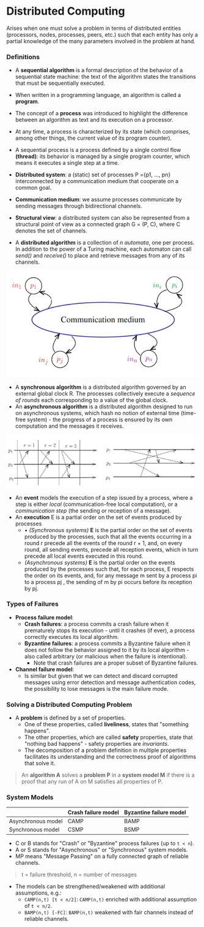 # Distributed Computing
Arises when one must solve a problem in terms of distributed entities (processors, nodes, processes, peers, etc.) such that each entity has only a partial knowledge of the many parameters involved in the problem at hand.
### Definitions
- A **sequential algorithm** is a formal description of the behavior of a sequential state machine: the text of the algorithm states the transitions that must be sequentially executed.
- When written in a programming language, an algorithm is called a **program**.
- The concept of a **process** was introduced to highlight the difference between an algorithm as text and its execution on a processor.
- At any time, a process is characterized by its state (which comprises, among other things, the current value of its program counter).
- A sequential process is a process defined by a single control flow **(thread)**: its behavior is managed by a single program counter, which means it executes a single step at a time.

- **Distributed system**: a (static) set of processes P ={p1, ..., pn} interconnected by a communication medium that cooperate on a common goal.
- **Communication medium**: we assume processes communicate by sending messages through bidirectional channels.
- **Structural view**: a distributed system can also be represented from a structural point of view as a connected graph G = (P, C), where C denotes the set of channels.
- A **distributed algorithm** is a collection of *n automata*, one per process. In addition to the power of a Turing machine, each automaton can call *send()* and *receive()* to place and retrieve messages from any of its channels.

![](./resources/communication-medium.png)

- A **synchronous algorithm** is a distributed algorithm governed by an external global clock R. The processes collectively execute a *sequence of rounds* each corresponding to a value of the global clock.
- An **asynchronous algorithm** is a distributed algorithm designed to run on asynchronous systems, which hash no notion of external time (time-free system) - the progress of a process is ensured by its own computation and the messages it receives. 

![](./resources/sync-vs-async.png)

- An **event** models the execution of a step issued by a process, where a step is either *local* (communication-free local computation), or a *communication step* (the sending or reception of a message).
- An **execution** E is a partial order on the set of events produced by processes
	- • *(Synchronous systems)* **E** is the partial order on the set of events produced by the processes, such that all the events occurring in a round r precede all the events of the round r + 1, and, on every round, all sending events, precede all reception events, which in turn precede all local events executed in this round.
	- *(Asynchronous systems)* **E** is the partial order on the events produced by the processes such that, for each process, E respects the order on its events, and, for any message m sent by a process pi to a process pj , the sending of m by pi occurs before its reception by pj.
### Types of Failures
- **Process failure model**:
	- **Crash failures**: a process commits a crash failure when it prematurely stops its execution - until it crashes (if ever), a process correctly executes its local algorithm.
	- **Byzantine failures**: a process commits a Byzantine failure when it does not follow the behavior assigned to it by its local algorithm - also called arbitrary (or malicious when the failure is intentional).
		- Note that crash failures are a proper subset of Byzantine failures.
- **Channel failure model**:
	- Is similar but given that we can detect and discard corrupted messages using error detection and message authentication codes, the possibility to lose messages is the main failure mode.
### Solving a Distributed Computing Problem
- A **problem** is defined by a set of properties.
	- One of these properties, called **liveliness**, states that "something happens".
	- The other properties, which are called **safety** properties, state that "nothing bad happens" - safety properties are *invariants*.
	- The decomposition of a problem definition in multiple properties facilitates its understanding and the correctness proof of algorithms that solve it.

> An **algorithm A** solves a **problem P** in a **system model M** if there is a proof that any run of A on M satisfies all properties of P.
### System Models

|                    | Crash failure model | Byzantine failure model |
|--------------------|---------------------|-------------------------|
| Asynchronous model | CAMP                | BAMP                    |
| Synchronous model  | CSMP                | BSMP                    |
- C or B stands for "Crash" or "Byzantine" process failures (up to `t < n`).
- A or S stands for "Asynchronous" or "Synchronous" system models.
- MP means "Message Passing" on a fully connected graph of reliable channels.

> t = failure threshold, n = number of messages

- The models can be strengthened/weakened with additional assumptions, e.g.:
	- `CAMP(n,t) [t < n/2]`: `CAMP(n,t)` enriched with additional assumption of `t < n/2`.
	- `BAMP(n,t) [-FC]`: `BAMP(n,t)` weakened with fair channels instead of reliable channels.